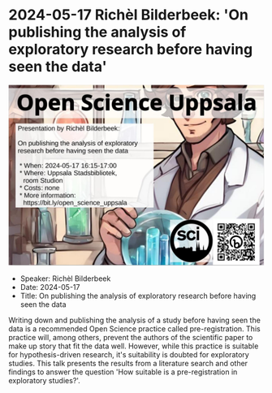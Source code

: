 # 2024-05-17 Richèl Bilderbeek: 'On publishing the analysis of exploratory research before having seen the data'

![](20240517_screens.jpg)

 * Speaker: Richèl Bilderbeek
 * Date: 2024-05-17
 * Title: On publishing the analysis of exploratory research before having seen the data

Writing down and publishing the analysis of a study before having seen the data
is a recommended Open Science practice called pre-registration.
This practice will, among others, prevent the authors of the scientific paper
to make up story that fit the data well.
However, while this practice is suitable for hypothesis-driven research,
it's suitability is doubted for exploratory studies.
This talk presents the results from a literature search and other findings
to answer the question 'How suitable is a pre-registration in exploratory studies?'.


